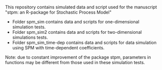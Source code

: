 This repository contains simulated data and script used for the manuscript "stpm: an R-package for Stochastic Process Model"

* Folder spm_sim contains data and scripts for one-dimensional simulation tests.
* Folder spm_sim2 contains data and scripts for two-dimensional simulations tests.
* Folder spm_sim_time-dep contains data and scripts for data simulation using SPM with time-dependent coefficients.

Note: due to constant improvement of the package stpm, parameters in functions may be different from those used in these simulation tests.
